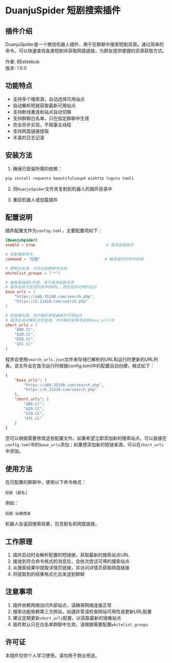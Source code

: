 # DuanjuSpider 短剧搜索插件

## 插件介绍

DuanjuSpider是一个微信机器人插件，用于在群聊中搜索短剧资源。通过简单的命令，可以快速查找各类短剧并获取网盘链接，为群友提供便捷的资源获取方式。

作者: BEelzebub  
版本: 1.0.0

## 功能特点

- 支持多个搜索源，自动选择可用站点
- 自动解析短链获取最新可用站点
- 支持断线重连和站点自动切换
- 支持群聊白名单，只在指定群聊中生效
- 完全异步实现，不阻塞主线程
- 支持网盘链接提取
- 丰富的日志记录

## 安装方法

1. 确保已安装所需的依赖：
```bash
pip install requests beautifulsoup4 aiohttp loguru tomli
```

2. 将`DuanjuSpider`文件夹复制到机器人的插件目录中

3. 重启机器人或加载插件

## 配置说明

插件配置文件为`config.toml`，主要配置项如下：

```toml
[DuanjuSpider]
enable = true                               # 是否启用插件

# 短剧搜索命令
command = "短剧"                            # 触发插件的命令前缀

# 群聊白名单，只在这些群聊中生效
whitelist_groups = ["*"]

# 搜索基础URL列表，用于查询短剧资源
# 程序会依次尝试列表中的URL，直到找到可用的站点
base_urls = [
    "https://a80.35240.com/search.php",
    "https://b.21410.com/search.php"
]

# 短链接列表，用于解析获取最新的可用站点
# 程序会自动解析这些短链，并将解析结果添加到base_urls中
short_urls = [
    "A80.CC",
    "A20.CC",
    "E50.CC",
    "47C.CC"
]
```

程序会使用`search_urls.json`文件来存储已解析的URL和运行时更新的URL列表。该文件会在首次运行时根据config.toml中的配置自动创建，格式如下：

```json
{
    "base_urls": [
        "https://a80.35240.com/search.php",
        "https://b.21410.com/search.php"
    ],
    "short_urls": [
        "A80.CC",
        "A20.CC",
        "E50.CC",
        "47C.CC"
    ]
}
```

您可以根据需要修改这些配置文件。如果希望立即添加新的搜索站点，可以直接在`config.toml`中的`base_urls`添加；如果想添加新的短链来源，可以在`short_urls`中添加。

## 使用方法

在已配置的群聊中，使用以下命令格式：

```
短剧 [剧名]
```

例如：
```
短剧 纵横商海
```

机器人会返回搜索结果，包含剧名和网盘链接。

## 工作原理

1. 插件启动时会解析配置的短链接，获取最新的搜索站点URL
2. 接收到符合命令格式的消息后，会依次尝试可用的搜索站点
3. 从搜索结果中提取详情页链接，并访问详情页获取网盘链接
4. 将提取到的结果格式化后发送到群聊

## 注意事项

1. 插件依赖网络访问外部站点，请确保网络连接正常
2. 搜索功能依赖第三方网站，如遇异常请检查网站可用性或更新URL配置
3. 建议定期更新`short_urls`配置，以获取最新的镜像站点
4. 插件默认只在白名单群聊中生效，请根据需要配置`whitelist_groups`

## 许可证

本插件仅供个人学习使用，请勿用于商业用途。 

